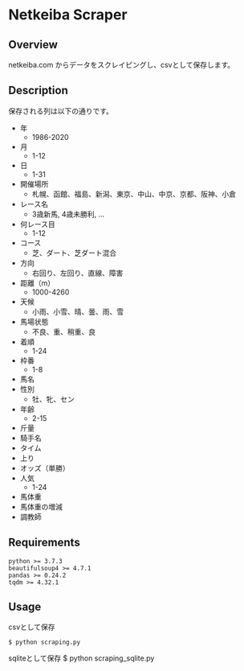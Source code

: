 # Netkeiba Scraper
## Overview
netkeiba.com からデータをスクレイピングし、csvとして保存します。

## Description
保存される列は以下の通りです。

* 年
  * 1986-2020
* 月
  * 1-12
* 日
  * 1-31
* 開催場所
  * 札幌、函館、福島、新潟、東京、中山、中京、京都、阪神、小倉
* レース名
  * 3歳新馬, 4歳未勝利, ...
* 何レース目
  * 1-12
* コース
  * 芝、ダート、芝ダート混合
* 方向
  * 右回り、左回り、直線、障害
* 距離（m）
  * 1000-4260
* 天候
  * 小雨、小雪、晴、曇、雨、雪
* 馬場状態
  * 不良、重、稍重、良
* 着順
  * 1-24
* 枠番
  * 1-8
* 馬名
* 性別
  * 牡、牝、セン
* 年齢
  * 2-15
* 斤量
* 騎手名
* タイム
* 上り
* オッズ（単勝）
* 人気
  * 1-24
* 馬体重
* 馬体重の増減
* 調教師


## Requirements
```
python >= 3.7.3
beautifulsoup4 >= 4.7.1
pandas >= 0.24.2
tqdm >= 4.32.1
```

## Usage
csvとして保存
```
$ python scraping.py
```

sqliteとして保存
$ python scraping_sqlite.py